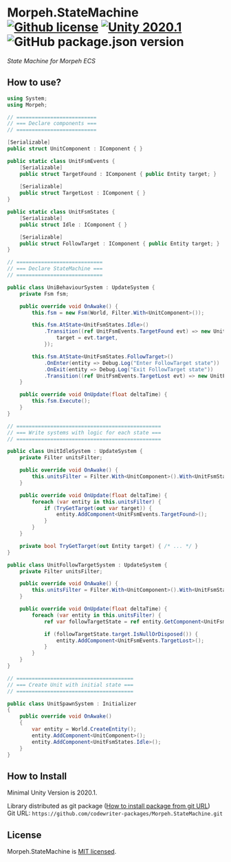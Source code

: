 # Morpeh.StateMachine [![Github license](https://img.shields.io/github/license/codewriter-packages/Morpeh.StateMachine.svg?style=flat-square)](#) [![Unity 2020.1](https://img.shields.io/badge/Unity-2020.1+-2296F3.svg?style=flat-square)](#) ![GitHub package.json version](https://img.shields.io/github/package-json/v/codewriter-packages/Morpeh.StateMachine?style=flat-square)
_State Machine for Morpeh ECS_

## How to use?

```csharp
using System;
using Morpeh;

// ==========================
// === Declare components ===
// ==========================

[Serializable]
public struct UnitComponent : IComponent { }

public static class UnitFsmEvents {
    [Serializable]
    public struct TargetFound : IComponent { public Entity target; }
    
    [Serializable]
    public struct TargetLost : IComponent { }
}

public static class UnitFsmStates {
    [Serializable]
    public struct Idle : IComponent { }

    [Serializable]
    public struct FollowTarget : IComponent { public Entity target; }
}

// ============================
// === Declare StateMachine ===
// ============================

public class UniBehaviourSystem : UpdateSystem {
    private Fsm fsm;

    public override void OnAwake() {
        this.fsm = new Fsm(World, Filter.With<UnitComponent>());

        this.fsm.AtState<UnitFsmStates.Idle>()
            .Transition((ref UnitFsmEvents.TargetFound evt) => new UnitFsmStates.FollowTarget {
                target = evt.target,
            });

        this.fsm.AtState<UnitFsmStates.FollowTarget>()
            .OnEnter(entity => Debug.Log("Enter FollowTarget state"))
            .OnExit(entity => Debug.Log("Exit FollowTarget state"))
            .Transition((ref UnitFsmEvents.TargetLost evt) => new UnitFsmStates.Idle());
    }

    public override void OnUpdate(float deltaTime) {
        this.fsm.Execute();
    }
}

// ===============================================
// === Write systems with logic for each state ===
// ===============================================

public class UnitIdleSystem : UpdateSystem {
    private Filter unitsFilter;

    public override void OnAwake() {
        this.unitsFilter = Filter.With<UnitComponent>().With<UnitFsmStates.Idle>();
    }

    public override void OnUpdate(float deltaTime) {
        foreach (var entity in this.unitsFilter) {
            if (TryGetTarget(out var target)) {
                entity.AddComponent<UnitFsmEvents.TargetFound>();
            }
        }
    }

    private bool TryGetTarget(out Entity target) { /* ... */ }
}

public class UnitFollowTargetSystem : UpdateSystem {
    private Filter unitsFilter;

    public override void OnAwake() {
        this.unitsFilter = Filter.With<UnitComponent>().With<UnitFsmStates.FollowTarget>();
    }

    public override void OnUpdate(float deltaTime) {
        foreach (var entity in this.unitsFilter) {
            ref var followTargetState = ref entity.GetComponent<UnitFsmStates.FollowTarget>();

            if (followTargetState.target.IsNullOrDisposed()) {
                entity.AddComponent<UnitFsmEvents.TargetLost>();
            }
        }
    }
}

// ======================================
// === Create Unit with initial state ===
// ======================================

public class UnitSpawnSystem : Initializer
{
    public override void OnAwake()
    {
        var entity = World.CreateEntity();
        entity.AddComponent<UnitComponent>();
        entity.AddComponent<UnitFsmStates.Idle>();
    }
}
```

## How to Install
Minimal Unity Version is 2020.1.

Library distributed as git package ([How to install package from git URL](https://docs.unity3d.com/Manual/upm-ui-giturl.html))
<br>Git URL: `https://github.com/codewriter-packages/Morpeh.StateMachine.git`

## License

Morpeh.StateMachine is [MIT licensed](./LICENSE.md).
